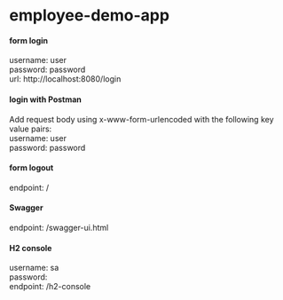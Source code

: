 # employee-demo-app


#### form login
username: user  
password: password  
url: http://localhost:8080/login



#### login with Postman
Add request body using x-www-form-urlencoded with the following key value pairs:  
username: user  
password: password  



#### form logout
endpoint: /



#### Swagger
endpoint: /swagger-ui.html



#### H2 console
username: sa  
password:  
endpoint: /h2-console

